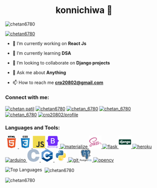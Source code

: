 <h1 align="center">konnichiwa 👋</h1>

<p align="left"> <img src="https://komarev.com/ghpvc/?username=chetan6780&label=Profile%20views&color=0e75b6&style=flat"
        alt="chetan6780" /> </p>

<p align="left"> <a href="https://github.com/ryo-ma/github-profile-trophy"><img
            src="https://github-profile-trophy.vercel.app/?username=chetan6780" alt="chetan6780" /></a> </p>

- 🔭 I’m currently working on **React Js**

- 🌱 I’m currently learning **DSA**

- 👯 I’m looking to collaborate on **Django projects**

- 💬 Ask me about **Anything**

- 📫 How to reach me **crp20802@gmail.com**


<h3 align="left">Connect with me:</h3>
<p align="left">
    <a href="https://linkedin.com/in/chetan patil" target="blank"><img align="center"
            src="https://cdn.jsdelivr.net/npm/simple-icons@3.0.1/icons/linkedin.svg" alt="chetan patil" height="30"
            width="40" /></a>
    <a href="https://instagram.com/chetan_6780" target="blank"><img align="center"
            src="https://cdn.jsdelivr.net/npm/simple-icons@3.0.1/icons/instagram.svg" alt="chetan6780" height="30"
            width="40" /></a>
    <a href="https://www.codechef.com/users/chetan_6780" target="blank"><img align="center"
            src="https://cdn.jsdelivr.net/npm/simple-icons@3.1.0/icons/codechef.svg" alt="chetan_6780" height="30"
            width="40" /></a>
    <a href="https://www.hackerrank.com/chetan_6780" target="blank"><img align="center"
            src="https://cdn.jsdelivr.net/npm/simple-icons@3.0.1/icons/hackerrank.svg" alt="chetan_6780" height="30"
            width="40" /></a>
    <a href="https://codeforces.com/profile/chetan_6780" target="blank"><img align="center"
            src="https://cdn.jsdelivr.net/npm/simple-icons@3.0.1/icons/codeforces.svg" alt="chetan_6780" height="30"
            width="40" /></a>
    <a href="https://auth.geeksforgeeks.org/user/crp20802/profile" target="blank"><img align="center"
            src="https://cdn.jsdelivr.net/npm/simple-icons@3.0.1/icons/geeksforgeeks.svg" alt="crp20802/profile"
            height="30" width="40" /></a>
</p>


<h3 align="left">Languages and Tools:</h3>
<p align="left">
    <a href="https://www.w3.org/html/" target="_blank"> <img
            src="https://raw.githubusercontent.com/devicons/devicon/master/icons/html5/html5-original-wordmark.svg"
            alt="html5" width="40" height="40" />
    </a>
    <a href="https://www.w3schools.com/css/" target="_blank">
        <img src="https://raw.githubusercontent.com/devicons/devicon/master/icons/css3/css3-original-wordmark.svg"
            alt="css3" width="40" height="40" />
    </a>
    <a href="https://developer.mozilla.org/en-US/docs/Web/JavaScript" target="_blank"> <img
            src="https://raw.githubusercontent.com/devicons/devicon/master/icons/javascript/javascript-original.svg"
            alt="javascript" width="40" height="40" />
    </a>
    <a href="https://getbootstrap.com" target="_blank"> <img
            src="https://raw.githubusercontent.com/devicons/devicon/master/icons/bootstrap/bootstrap-plain-wordmark.svg"
            alt="bootstrap" width="40" height="40" />
    </a>
    <a href="https://materializecss.com/" target="_blank"> <img
            src="https://raw.githubusercontent.com/prplx/svg-logos/5585531d45d294869c4eaab4d7cf2e9c167710a9/svg/materialize.svg"
            alt="materialize" width="40" height="40" />
    </a>
    <a href="https://sass-lang.com" target="_blank"> <img
            src="https://raw.githubusercontent.com/devicons/devicon/master/icons/sass/sass-original.svg" alt="sass"
            width="40" height="40" />
    </a>
    <a href="https://flask.palletsprojects.com/" target="_blank">
        <img src="https://www.vectorlogo.zone/logos/pocoo_flask/pocoo_flask-icon.svg" alt="flask" width="40"
            height="40" />
    </a>
    <a href="https://www.djangoproject.com/" target="_blank"> <img
            src="https://raw.githubusercontent.com/devicons/devicon/master/icons/django/django-original.svg"
            alt="django" width="40" height="40" />
    </a>
    <a href="https://heroku.com" target="_blank"> <img src="https://www.vectorlogo.zone/logos/heroku/heroku-icon.svg"
            alt="heroku" width="40" height="40" />
    </a>
    <a href="https://www.arduino.cc/" target="_blank"> <img src="https://cdn.worldvectorlogo.com/logos/arduino-1.svg"
            alt="arduino" width="40" height="40" />
    </a>
    <a href="https://www.cprogramming.com/" target="_blank"> <img
            src="https://raw.githubusercontent.com/devicons/devicon/master/icons/c/c-original.svg" alt="c" width="40"
            height="40" /> </a>
    <a href="https://www.w3schools.com/cpp/" target="_blank"> <img
            src="https://raw.githubusercontent.com/devicons/devicon/master/icons/cplusplus/cplusplus-original.svg"
            alt="cplusplus" width="40" height="40" />
    </a>
    <a href="https://www.python.org" target="_blank"> <img
            src="https://raw.githubusercontent.com/devicons/devicon/master/icons/python/python-original.svg"
            alt="python" width="40" height="40" />
    </a>
    <a href="https://git-scm.com/" target="_blank"> <img
            src="https://www.vectorlogo.zone/logos/git-scm/git-scm-icon.svg" alt="git" width="40" height="40" />
    </a>
    <a href="https://www.postgresql.org" target="_blank">
        <img src="https://raw.githubusercontent.com/devicons/devicon/master/icons/postgresql/postgresql-original-wordmark.svg"
            alt="postgresql" width="40" height="40" />
    </a>
    <a href="https://opencv.org/" target="_blank"> <img src="https://www.vectorlogo.zone/logos/opencv/opencv-icon.svg"
            alt="opencv" width="40" height="40" />
    </a>
</p>

<p>
    <a href="https://github.com/chetan6780/chetan6780"> <img align="left"
            src="https://github-readme-stats.vercel.app/api/top-langs/?username=chetan6780&hide= jupyter+notebook&theme=radical"
            alt="Top Languages" /></a>
    &nbsp;
    <img align="center"
        src="https://github-readme-stats.vercel.app/api?username=chetan6780&show_icons=true&locale=en&theme=radical"
        alt="chetan6780" />
</p>
<p>
    <img align="center" src="https://github-readme-streak-stats.herokuapp.com/?user=chetan6780&theme=radical"
        alt="chetan6780" />
</p>